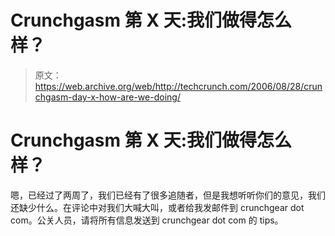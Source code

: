 # Crunchgasm 第 X 天:我们做得怎么样？

> 原文：<https://web.archive.org/web/http://techcrunch.com/2006/08/28/crunchgasm-day-x-how-are-we-doing/>

# Crunchgasm 第 X 天:我们做得怎么样？

嗯，已经过了两周了，我们已经有了很多追随者，但是我想听听你们的意见，我们还缺少什么。在评论中对我们大喊大叫，或者给我发邮件到 crunchgear dot com。公关人员，请将所有信息发送到 crunchgear dot com 的 tips。